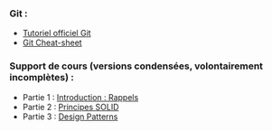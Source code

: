 ### Git :

* [Tutoriel officiel Git](https://git-scm.com/docs/gittutorial)
* [Git Cheat-sheet](https://education.github.com/git-cheat-sheet-education.pdf)

### Support de cours (versions condensées, volontairement incomplètes) :
* Partie 1 : [Introduction : Rappels](https://pageperso.lis-lab.fr/~petru.valicov/Cours/M3105/Introduction_x4.pdf)
* Partie 2 : [Principes SOLID](https://pageperso.lis-lab.fr/~petru.valicov/Cours/M3105/SOLID_x4.pdf)
* Partie 3 : [Design Patterns](https://pageperso.lis-lab.fr/~petru.valicov/Cours/M3105/DP_x4.pdf)
